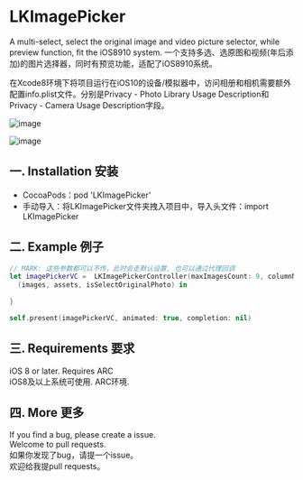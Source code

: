# LKImagePicker
A multi-select, select the original image and video picture selector, while preview function, fit the iOS8910 system.
一个支持多选、选原图和视频(年后添加)的图片选择器，同时有预览功能，适配了iOS8910系统。

 在Xcode8环境下将项目运行在iOS10的设备/模拟器中，访问相册和相机需要额外配置info.plist文件。分别是Privacy - Photo Library Usage Description和Privacy - Camera Usage Description字段。

 ![image](http://mkiltech.com/images/LKImagePicker/Pikcer1.jpg)

 ![image](http://mkiltech.com/images/LKImagePicker/Picker2.jpg)

  ## 一. Installation 安装

  * CocoaPods：pod 'LKImagePicker'
  * 手动导入：将LKImagePicker文件夹拽入项目中，导入头文件：import LKImagePicker

  ## 二. Example 例子

  ``` swift
// MARK: 这些参数都可以不传，此时会走默认设置, 也可以通过代理回调
let imagePickerVC =  LKImagePickerController(maxImagesCount: 9, columnNumber: 4, delegate: self, true) {
    (images, assets, isSelectOriginalPhoto) in
    
}

self.present(imagePickerVC, animated: true, completion: nil)
  ```
## 三. Requirements 要求
   iOS 8 or later. Requires ARC  
   iOS8及以上系统可使用. ARC环境.

## 四. More 更多 

  If you find a bug, please create a issue.  
  Welcome to pull requests.   
  如果你发现了bug，请提一个issue。  
  欢迎给我提pull requests。

